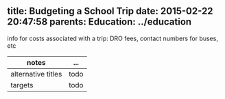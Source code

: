 title: Budgeting a School Trip
date: 2015-02-22 20:47:58
parents:
  Education: ../education
---

info for costs associated with a trip: DRO fees, contact numbers for buses, etc

notes | ...
-------|-----
alternative titles | todo
targets | todo
